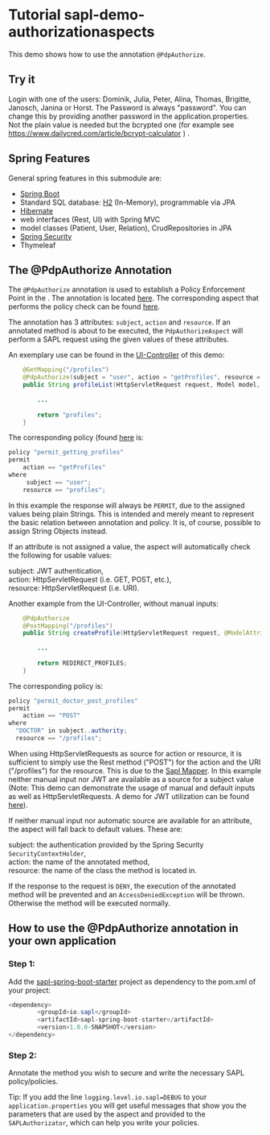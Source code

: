 # Tutorial  sapl-demo-authorizationaspects

This demo shows how to use the annotation `@PdpAuthorize`. 

## Try it
Login with one of the users: Dominik, Julia, Peter, Alina, Thomas, Brigitte, Janosch, Janina or Horst. 
The Password is always "password". You can change this by providing another password in the application.properties. Not the plain value is needed but the bcrypted one (for example see https://www.dailycred.com/article/bcrypt-calculator ) .


## Spring Features

General spring features in this submodule are:

* [Spring Boot](https://projects.spring.io/spring-boot/)
* Standard SQL database: [H2](http://www.h2database.com) (In-Memory), programmable via JPA
* [Hibernate](http://hibernate.org/)
* web interfaces (Rest, UI) with Spring MVC
* model classes (Patient, User, Relation), CrudRepositories in JPA
* [Spring Security](https://projects.spring.io/spring-security/)
* Thymeleaf


## The @PdpAuthorize Annotation

The `@PdpAuthorize` annotation is used to establish a Policy Enforcement Point in the . The annotation is located [here](https://github.com/heutelbeck/sapl-policy-engine/blob/master/sapl-spring/src/main/java/io/sapl/spring/annotation/PdpAuthorize.java). The corresponding aspect that performs the policy check can be found [here](https://github.com/heutelbeck/sapl-policy-engine/blob/master/sapl-spring/src/main/java/io/sapl/spring/annotation/PdpAuthorizeAspect.java).

The annotation has 3 attributes: `subject`, `action` and `resource`. If an annotated method is about to be executed, the `PdpAuthorizeAspect` will perform a SAPL request using the given values of these attributes.

An exemplary use can be found in the [UI-Controller](https://github.com/heutelbeck/sapl-demos/blob/master/sapl-demo-authorizationaspects/src/main/java/io/sapl/sapldemoauthorizationaspects/UIController) of this demo:

```java
	@GetMapping("/profiles")
	@PdpAuthorize(subject = "user", action = "getProfiles", resource = "profiles")	
	public String profileList(HttpServletRequest request, Model model, Authentication authentication) {
		
		...
		
		return "profiles";
	}
```
The corresponding policy (found [here](https://github.com/heutelbeck/sapl-demos/blob/master/sapl-demo-authorizationaspects/src/main/resources/policies(httpPolicy.sapl)) is:

```java
policy "permit_getting_profiles"
permit
    action == "getProfiles"
where 
	 subject == "user";
    resource == "profiles";
```

In this example the response will always be `PERMIT`, due to the assigned values being plain Strings. This is intended and merely meant to represent the basic relation between annotation and policy. It is, of course, possible to assign String Objects instead.

If an attribute is not assigned a value, the aspect will automatically check the following for usable values:
 
subject: JWT authentication, <br>
action: HttpServletRequest (i.e. GET, POST, etc.), <br>
resource: HttpServletRequest (i.e. URI).

Another example from the UI-Controller, without manual inputs:

```java
	@PdpAuthorize
	@PostMapping("/profiles")
	public String createProfile(HttpServletRequest request, @ModelAttribute(value = "newPatient") Patient newPatient) {
		
		...
		
		return REDIRECT_PROFILES;
	}
```

The corresponding policy is:

```java
policy "permit_doctor_post_profiles"
permit
    action == "POST"
where
  "DOCTOR" in subject..authority;
  resource == "/profiles";
```

When using HttpServletRequests as source for action or resource, it is sufficient to simply use the Rest method ("POST") for the action and the URI ("/profiles") for the resource. This is due to the [Sapl Mapper](https://github.com/heutelbeck/sapl-demos/blob/master/docs/src/asciidoc/tutorial.adoc#the-sapl-mapper).
In this example neither manual input nor JWT are available as a source for a subject value (Note: This demo  can demonstrate the usage of manual and default inputs as well as HttpServletRequests. A demo for JWT utilization can be found [here](https://github.com/heutelbeck/sapl-demos/tree/master/sapl-demo-jwt)).

If neither manual input nor automatic source are available for an attribute, the aspect will fall back to default values. These are:

subject: the authentication provided by the Spring Security `SecurityContextHolder`, <br>
action: the name of the annotated method, <br>
resource: the name of the class the method is located in. <br>

If the response to the request is `DENY`, the execution of the annotated method will be prevented and an `AccessDeniedException` will be thrown. Otherwise the method will be executed normally.


## How to use the @PdpAuthorize annotation in your own application

### Step 1:
Add the [sapl-spring-boot-starter](https://github.com/heutelbeck/sapl-policy-engine/tree/master/sapl-spring-boot-starter) project as dependency to the pom.xml of your project:

```java
<dependency>
        <groupId>io.sapl</groupId>
        <artifactId>sapl-spring-boot-starter</artifactId>
        <version>1.0.0-SNAPSHOT</version>
</dependency>
```

### Step 2:
Annotate the method you wish to secure and write the necessary SAPL policy/policies.

Tip: If you add the line `logging.level.io.sapl=DEBUG` to your `application.properties` you will get useful messages that show you the parameters that are used by the aspect and provided to the `SAPLAuthorizator`, which can help you write your policies.


